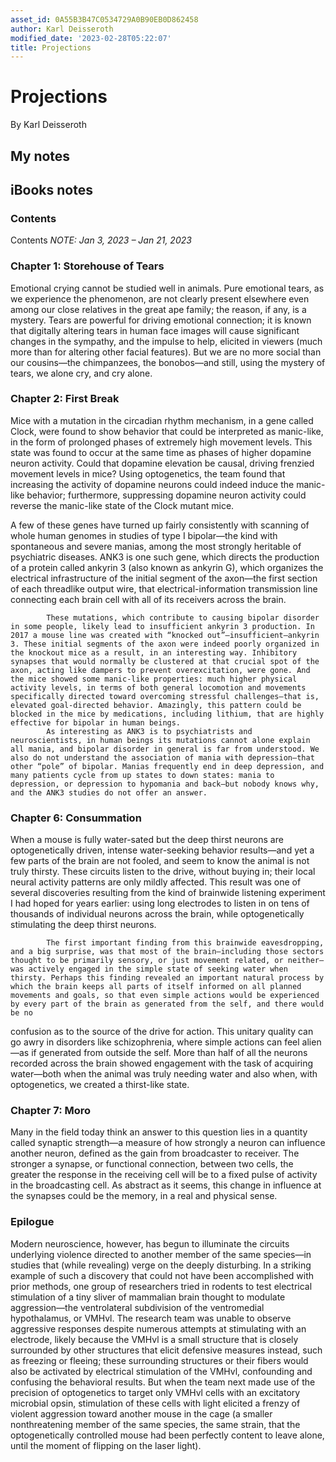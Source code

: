 ```yaml
---
asset_id: 0A55B3B47C0534729A0B90EB0D862458
author: Karl Deisseroth
modified_date: '2023-02-28T05:22:07'
title: Projections
---
```


# Projections

By Karl Deisseroth

## My notes <a name="my_notes_dont_delete"></a>



## iBooks notes <a name="ibooks_notes_dont_delete"></a>


### Contents

Contents  _NOTE: Jan 3, 2023 – Jan 21, 2023_

### Chapter 1: Storehouse of Tears

Emotional crying cannot be studied well in animals. Pure emotional tears, as we experience the phenomenon, are not clearly present elsewhere even among our close relatives in the great ape family; the reason, if any, is a mystery. Tears are powerful for driving emotional connection; it is known that digitally altering tears in human face images will cause significant changes in the sympathy, and the impulse to help, elicited in viewers (much more than for altering other facial features). But we are no more social than our cousins—the chimpanzees, the bonobos—and still, using the mystery of tears, we alone cry, and cry alone.

### Chapter 2: First Break

Mice with a mutation in the circadian rhythm mechanism, in a gene called Clock, were found to show behavior that could be interpreted as manic-like, in the form of prolonged phases of extremely high movement levels. This state was found to occur at the same time as phases of higher dopamine neuron activity. Could that dopamine elevation be causal, driving frenzied movement levels in mice? Using optogenetics, the team found that increasing the activity of dopamine neurons could indeed induce the manic-like behavior; furthermore, suppressing dopamine neuron activity could reverse the manic-like state of the Clock mutant mice.

A few of these genes have turned up fairly consistently with scanning of whole human genomes in studies of type I bipolar—the kind with spontaneous and severe manias, among the most strongly heritable of psychiatric diseases. ANK3 is one such gene, which directs the production of a protein called ankyrin 3 (also known as ankyrin G), which organizes the electrical infrastructure of the initial segment of the axon—the first section of each threadlike output wire, that electrical-information transmission line connecting each brain cell with all of its receivers across the brain.
			
			These mutations, which contribute to causing bipolar disorder in some people, likely lead to insufficient ankyrin 3 production. In 2017 a mouse line was created with “knocked out”—insufficient—ankyrin 3. These initial segments of the axon were indeed poorly organized in the knockout mice as a result, in an interesting way. Inhibitory synapses that would normally be clustered at that crucial spot of the axon, acting like dampers to prevent overexcitation, were gone. And the mice showed some manic-like properties: much higher physical activity levels, in terms of both general locomotion and movements specifically directed toward overcoming stressful challenges—that is, elevated goal-directed behavior. Amazingly, this pattern could be blocked in the mice by medications, including lithium, that are highly effective for bipolar in human beings.
			As interesting as ANK3 is to psychiatrists and neuroscientists, in human beings its mutations cannot alone explain all mania, and bipolar disorder in general is far from understood. We also do not understand the association of mania with depression—that other “pole” of bipolar. Manias frequently end in deep depression, and many patients cycle from up states to down states: mania to depression, or depression to hypomania and back—but nobody knows why, and the ANK3 studies do not offer an answer.

### Chapter 6: Consummation

When a mouse is fully water-sated but the deep thirst neurons are optogenetically driven, intense water-seeking behavior results—and yet a few parts of the brain are not fooled, and seem to know the animal is not truly thirsty. These circuits listen to the drive, without buying in; their local neural activity patterns are only mildly affected. This result was one of several discoveries resulting from the kind of brainwide listening experiment I had hoped for years earlier: using long electrodes to listen in on tens of thousands of individual neurons across the brain, while optogenetically stimulating the deep thirst neurons.
			
			The first important finding from this brainwide eavesdropping, and a big surprise, was that most of the brain—including those sectors thought to be primarily sensory, or just movement related, or neither—was actively engaged in the simple state of seeking water when thirsty. Perhaps this finding revealed an important natural process by which the brain keeps all parts of itself informed on all planned movements and goals, so that even simple actions would be experienced by every part of the brain as generated from the self, and there would be no

confusion as to the source of the drive for action. This unitary quality can go awry in disorders like schizophrenia, where simple actions can feel alien—as if generated from outside the self.
			More than half of all the neurons recorded across the brain showed engagement with the task of acquiring water—both when the animal was truly needing water and also when, with optogenetics, we created a thirst-like state.

### Chapter 7: Moro

Many in the field today think an answer to this question lies in a quantity called synaptic strength—a measure of how strongly a neuron can influence another neuron, defined as the gain from broadcaster to receiver. The stronger a synapse, or functional connection, between two cells, the greater the response in the receiving cell will be to a fixed pulse of activity in the broadcasting cell. As abstract as it seems, this change in influence at the synapses could be the memory, in a real and physical sense.

### Epilogue

Modern neuroscience, however, has begun to illuminate the circuits underlying violence directed to another member of the same species—in studies that (while revealing) verge on the deeply disturbing. In a striking example of such a discovery that could not have been accomplished with prior methods, one group of researchers tried in rodents to test electrical stimulation of a tiny sliver of mammalian brain thought to modulate aggression—the ventrolateral subdivision of the ventromedial hypothalamus, or VMHvl. The research team was unable to observe aggressive responses despite numerous attempts at stimulating with an electrode, likely because the VMHvl is a small structure that is closely surrounded by other structures that elicit defensive measures instead, such as freezing or fleeing; these surrounding structures or their fibers would also be activated by electrical stimulation of the VMHvl, confounding and confusing the behavioral results. But when the team next made use of the precision of optogenetics to target only VMHvl cells with an excitatory microbial opsin, stimulation of these cells with light elicited a frenzy of violent aggression toward another mouse in the cage (a smaller nonthreatening member of the same species, the same strain, that the optogenetically controlled mouse had been perfectly content to leave alone, until the moment of flipping on the laser light).